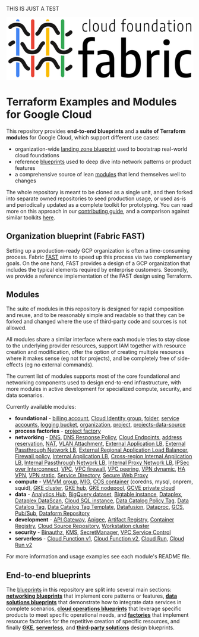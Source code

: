 THIS IS JUST A TEST

<p align="center">
  <picture>
    <source media="(prefers-color-scheme: dark)" srcset="https://raw.githubusercontent.com/GoogleCloudPlatform/cloud-foundation-fabric/master/assets/logos/fabric-logo-colors-gray-800.png?v1">
    <img src="https://raw.githubusercontent.com/GoogleCloudPlatform/cloud-foundation-fabric/master/assets/logos/fabric-logo-colors-800.png?v1" alt="Cloud Foundation Fabric">
  </picture>
</p>

# Terraform Examples and Modules for Google Cloud

This repository provides **end-to-end blueprints** and a **suite of Terraform modules** for Google Cloud, which support different use cases:

- organization-wide [landing zone blueprint](fast/) used to bootstrap real-world cloud foundations
- reference [blueprints](./blueprints/) used to deep dive into network patterns or product features
- a comprehensive source of lean [modules](./modules/) that lend themselves well to changes

The whole repository is meant to be cloned as a single unit, and then forked into separate owned repositories to seed production usage, or used as-is and periodically updated as a complete toolkit for prototyping. You can read more on this approach in our [contributing guide](./CONTRIBUTING.md), and a comparison against similar toolkits [here](./FABRIC-AND-CFT.md).

## Organization blueprint (Fabric FAST)

Setting up a production-ready GCP organization is often a time-consuming process. Fabric [FAST](fast/) aims to speed up this process via two complementary goals. On the one hand, FAST provides a design of a GCP organization that includes the typical elements required by enterprise customers. Secondly, we provide a reference implementation of the FAST design using Terraform.

## Modules

The suite of modules in this repository is designed for rapid composition and reuse, and to be reasonably simple and readable so that they can be forked and changed where the use of third-party code and sources is not allowed.

All modules share a similar interface where each module tries to stay close to the underlying provider resources, support IAM together with resource creation and modification, offer the option of creating multiple resources where it makes sense (eg not for projects), and be completely free of side-effects (eg no external commands).

The current list of modules supports most of the core foundational and networking components used to design end-to-end infrastructure, with more modules in active development for specialized compute, security, and data scenarios.

Currently available modules:

- **foundational** - [billing account](./modules/billing-account), [Cloud Identity group](./modules/cloud-identity-group/), [folder](./modules/folder), [service accounts](./modules/iam-service-account), [logging bucket](./modules/logging-bucket), [organization](./modules/organization), [project](./modules/project), [projects-data-source](./modules/projects-data-source)
- **process factories** - [project factory](./modules/project-factory/README.md)
- **networking** - [DNS](./modules/dns), [DNS Response Policy](./modules/dns-response-policy/), [Cloud Endpoints](./modules/endpoints), [address reservation](./modules/net-address), [NAT](./modules/net-cloudnat), [VLAN Attachment](./modules/net-vlan-attachment/), [External Application LB](./modules/net-lb-app-ext/), [External Passthrough Network LB](./modules/net-lb-ext), [External Regional Application Load Balancer](./modules/net-lb-app-ext-regional/), [Firewall policy](./modules/net-firewall-policy), [Internal Application LB](./modules/net-lb-app-int), [Cross-region Internal Application LB](./modules/net-lb-app-int-cross-region), [Internal Passthrough Network LB](./modules/net-lb-int), [Internal Proxy Network LB](./modules/net-lb-proxy-int), [IPSec over Interconnect](./modules/net-ipsec-over-interconnect), [VPC](./modules/net-vpc), [VPC firewall](./modules/net-vpc-firewall), [VPC peering](./modules/net-vpc-peering), [VPN dynamic](./modules/net-vpn-dynamic), [HA VPN](./modules/net-vpn-ha), [VPN static](./modules/net-vpn-static), [Service Directory](./modules/service-directory), [Secure Web Proxy](./modules/net-swp)
- **compute** - [VM/VM group](./modules/compute-vm), [MIG](./modules/compute-mig), [COS container](./modules/cloud-config-container/cos-generic-metadata/) (coredns, mysql, onprem, squid), [GKE cluster](./modules/gke-cluster-standard), [GKE hub](./modules/gke-hub), [GKE nodepool](./modules/gke-nodepool), [GCVE private cloud](./modules/gcve-private-cloud)
- **data** - <!-- [AlloyDB instance](./modules/alloydb-instance), --> [Analytics Hub](./modules/analytics-hub), [BigQuery dataset](./modules/bigquery-dataset), [Bigtable instance](./modules/bigtable-instance), [Dataplex](./modules/dataplex), [Dataplex DataScan](./modules/dataplex-datascan/), [Cloud SQL instance](./modules/cloudsql-instance), [Data Catalog Policy Tag](./modules/data-catalog-policy-tag), [Data Catalog Tag](./modules/data-catalog-tag), [Data Catalog Tag Template](./modules/data-catalog-tag-template), [Datafusion](./modules/datafusion), [Dataproc](./modules/dataproc), [GCS](./modules/gcs), [Pub/Sub](./modules/pubsub), [Dataform Repository](./modules/dataform-repository/)
- **development** - [API Gateway](./modules/api-gateway), [Apigee](./modules/apigee), [Artifact Registry](./modules/artifact-registry), [Container Registry](./modules/container-registry), [Cloud Source Repository](./modules/source-repository), [Workstation cluster](./modules/workstation-cluster)
- **security** - [Binauthz](./modules/binauthz/), [KMS](./modules/kms), [SecretManager](./modules/secret-manager), [VPC Service Control](./modules/vpc-sc)
- **serverless** - [Cloud Function v1](./modules/cloud-function-v1), [Cloud Function v2](./modules/cloud-function-v2), [Cloud Run](./modules/cloud-run), [Cloud Run v2](./modules/cloud-run-v2)

For more information and usage examples see each module's README file.

## End-to-end blueprints

The [blueprints](./blueprints/) in this repository are split into several main sections: **[networking blueprints](./blueprints/networking/)** that implement core patterns or features, **[data solutions blueprints](./blueprints/data-solutions/)** that demonstrate how to integrate data services in complete scenarios, **[cloud operations blueprints](./blueprints/cloud-operations/)** that leverage specific products to meet specific operational needs, and **[factories](./blueprints/factories/)** that implement resource factories for the repetitive creation of specific resources, and finally **[GKE](./blueprints/gke)**, **[serverless](./blueprints/serverless)**, and **[third-party solutions](./blueprints/third-party-solutions/)** design blueprints.
